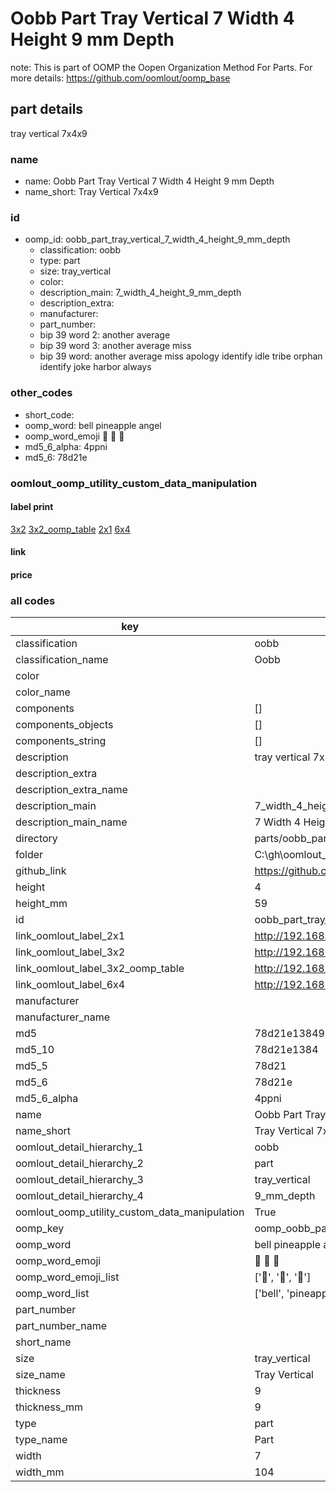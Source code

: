 # Oobb Part Tray Vertical 7 Width 4 Height 9 mm Depth  

note: This is part of OOMP the Oopen Organization Method For Parts. For more details: https://github.com/oomlout/oomp_base

##  part details
  



tray vertical 7x4x9



### name
* name: Oobb Part Tray Vertical 7 Width 4 Height 9 mm Depth
* name_short: Tray Vertical 7x4x9 
### id
* oomp_id: oobb_part_tray_vertical_7_width_4_height_9_mm_depth
  * classification: oobb
  * type: part
  * size: tray_vertical
  * color: 
  * description_main: 7_width_4_height_9_mm_depth
  * description_extra: 
  * manufacturer: 
  * part_number: 
  * bip 39 word 2: another average
  * bip 39 word 3: another average miss
  * bip 39 word: another average miss apology identify idle tribe orphan identify joke harbor always

### other_codes
* short_code: 
* oomp_word: bell pineapple angel
* oomp_word_emoji :bell: :pineapple: :angel:
* md5_6_alpha: 4ppni
* md5_6: 78d21e






### oomlout_oomp_utility_custom_data_manipulation
#### label print
[3x2](http://192.168.1.245:1112/?label=oomp%204ppni)
[3x2_oomp_table](http://192.168.1.108:1112/?label=oomp%204ppni)
[2x1](http://192.168.1.242:1112/?label=oomp%204ppni)
[6x4](http://192.168.1.55:1112/?label=oomp%204ppni)    

#### link

                              

#### price







### all codes 
| key | value |  
| --- | --- |  
| classification | oobb |  
| classification_name | Oobb |  
| color |  |  
| color_name |  |  
| components | [] |  
| components_objects | [] |  
| components_string | [] |  
| description | tray vertical 7x4x9 |  
| description_extra |  |  
| description_extra_name |  |  
| description_main | 7_width_4_height_9_mm_depth |  
| description_main_name | 7 Width 4 Height 9 mm Depth |  
| directory | parts/oobb_part_tray_vertical_7_width_4_height_9_mm_depth |  
| folder | C:\gh\oomlout_oobb_version_4_generated_parts\parts\oobb_part_tray_vertical_7_width_4_height_9_mm_depth |  
| github_link | https://github.com/oomlout/oomlout_oomp_part_src/tree/main/parts/oobb_part_tray_vertical_7_width_4_height_9_mm_depth |  
| height | 4 |  
| height_mm | 59 |  
| id | oobb_part_tray_vertical_7_width_4_height_9_mm_depth |  
| link_oomlout_label_2x1 | http://192.168.1.242:1112/?label=oomp%204ppni |  
| link_oomlout_label_3x2 | http://192.168.1.245:1112/?label=oomp%204ppni |  
| link_oomlout_label_3x2_oomp_table | http://192.168.1.108:1112/?label=oomp%204ppni |  
| link_oomlout_label_6x4 | http://192.168.1.55:1112/?label=oomp%204ppni |  
| manufacturer |  |  
| manufacturer_name |  |  
| md5 | 78d21e13849cdd09c2b840a71b83f04c |  
| md5_10 | 78d21e1384 |  
| md5_5 | 78d21 |  
| md5_6 | 78d21e |  
| md5_6_alpha | 4ppni |  
| name | Oobb Part Tray Vertical 7 Width 4 Height 9 mm Depth |  
| name_short | Tray Vertical 7x4x9  |  
| oomlout_detail_hierarchy_1 | oobb |  
| oomlout_detail_hierarchy_2 | part |  
| oomlout_detail_hierarchy_3 | tray_vertical |  
| oomlout_detail_hierarchy_4 | 9_mm_depth |  
| oomlout_oomp_utility_custom_data_manipulation | True |  
| oomp_key | oomp_oobb_part_tray_vertical_7_width_4_height_9_mm_depth |  
| oomp_word | bell pineapple angel |  
| oomp_word_emoji | :bell: :pineapple: :angel: |  
| oomp_word_emoji_list | [':bell:', ':pineapple:', ':angel:'] |  
| oomp_word_list | ['bell', 'pineapple', 'angel'] |  
| part_number |  |  
| part_number_name |  |  
| short_name |  |  
| size | tray_vertical |  
| size_name | Tray Vertical |  
| thickness | 9 |  
| thickness_mm | 9 |  
| type | part |  
| type_name | Part |  
| width | 7 |  
| width_mm | 104 |  
